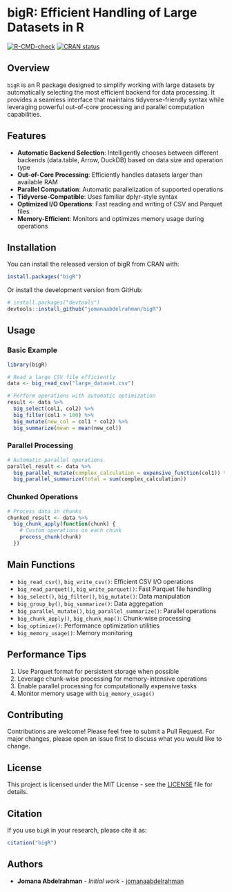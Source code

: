 # bigR: Efficient Handling of Large Datasets in R

<!-- badges: start -->
[![R-CMD-check](https://github.com/jomanaabdelrahman/bigR/workflows/R-CMD-check/badge.svg)](https://github.com/jomanaabdelrahman/bigR/actions)
[![CRAN status](https://www.r-pkg.org/badges/version/bigR)](https://CRAN.R-project.org/package=bigR)
<!-- badges: end -->

## Overview

`bigR` is an R package designed to simplify working with large datasets by automatically selecting the most efficient backend for data processing. It provides a seamless interface that maintains tidyverse-friendly syntax while leveraging powerful out-of-core processing and parallel computation capabilities.

## Features

- **Automatic Backend Selection**: Intelligently chooses between different backends (data.table, Arrow, DuckDB) based on data size and operation type
- **Out-of-Core Processing**: Efficiently handles datasets larger than available RAM
- **Parallel Computation**: Automatic parallelization of supported operations
- **Tidyverse-Compatible**: Uses familiar dplyr-style syntax
- **Optimized I/O Operations**: Fast reading and writing of CSV and Parquet files
- **Memory-Efficient**: Monitors and optimizes memory usage during operations

## Installation

You can install the released version of bigR from CRAN with:

```r
install.packages("bigR")
```

Or install the development version from GitHub:

```r
# install.packages("devtools")
devtools::install_github("jomanaabdelrahman/bigR")
```

## Usage

### Basic Example

```r
library(bigR)

# Read a large CSV file efficiently
data <- big_read_csv("large_dataset.csv")

# Perform operations with automatic optimization
result <- data %>%
  big_select(col1, col2) %>%
  big_filter(col1 > 100) %>%
  big_mutate(new_col = col1 * col2) %>%
  big_summarize(mean = mean(new_col))
```

### Parallel Processing

```r
# Automatic parallel operations
parallel_result <- data %>%
  big_parallel_mutate(complex_calculation = expensive_function(col1)) %>%
  big_parallel_summarize(total = sum(complex_calculation))
```

### Chunked Operations

```r
# Process data in chunks
chunked_result <- data %>%
  big_chunk_apply(function(chunk) {
    # Custom operations on each chunk
    process_chunk(chunk)
  })
```

## Main Functions

- `big_read_csv()`, `big_write_csv()`: Efficient CSV I/O operations
- `big_read_parquet()`, `big_write_parquet()`: Fast Parquet file handling
- `big_select()`, `big_filter()`, `big_mutate()`: Data manipulation
- `big_group_by()`, `big_summarize()`: Data aggregation
- `big_parallel_mutate()`, `big_parallel_summarize()`: Parallel operations
- `big_chunk_apply()`, `big_chunk_map()`: Chunk-wise processing
- `big_optimize()`: Performance optimization utilities
- `big_memory_usage()`: Memory monitoring

## Performance Tips

1. Use Parquet format for persistent storage when possible
2. Leverage chunk-wise processing for memory-intensive operations
3. Enable parallel processing for computationally expensive tasks
4. Monitor memory usage with `big_memory_usage()`

## Contributing

Contributions are welcome! Please feel free to submit a Pull Request. For major changes, please open an issue first to discuss what you would like to change.

## License

This project is licensed under the MIT License - see the [LICENSE](LICENSE) file for details.

## Citation

If you use `bigR` in your research, please cite it as:

```r
citation("bigR")
```

## Authors

* **Jomana Abdelrahman** - *Initial work* - [jomanaabdelrahman](https://github.com/jomanaabdelrahman) 